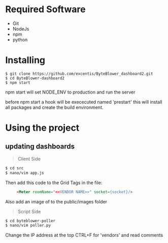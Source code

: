 # Required Software
* Git
* NodeJs
* npm
* python

# Installing
```ssh
$ git clone https://github.com/excentis/ByteBlower_dashboard2.git
$ cd ByteBlower-dashboard2
$ npm start
```
npm start will set NODE_ENV to production and run the server

before npm start a hook will be exececuted named 'prestart' this will install all packages and create the build environment.

# Using the project
## updating dashboards
> Client Side
```sh
$ cd src
$ nano/vim app.js
```
Then add this code to the Grid Tags in the file:
```html
     <Meter roomName="<<VENDOR NAME>>" socket={socket}/>

```
Also add an image of to the public/images folder

> Script Side
```sh
$ cd byteblower-poller
$ nano/vim poller.py
```
Change the IP address at the top CTRL+F for 'vendors' and read comments